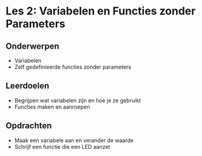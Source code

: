 # Les 2: Variabelen en Functies zonder Parameters

## Onderwerpen

- Variabelen
- Zelf gedefinieerde functies zonder parameters

## Leerdoelen

- Begrijpen wat variabelen zijn en hoe je ze gebruikt
- Functies maken en aanroepen

## Opdrachten

- Maak een variabele aan en verander de waarde
- Schrijf een functie die een LED aanzet
